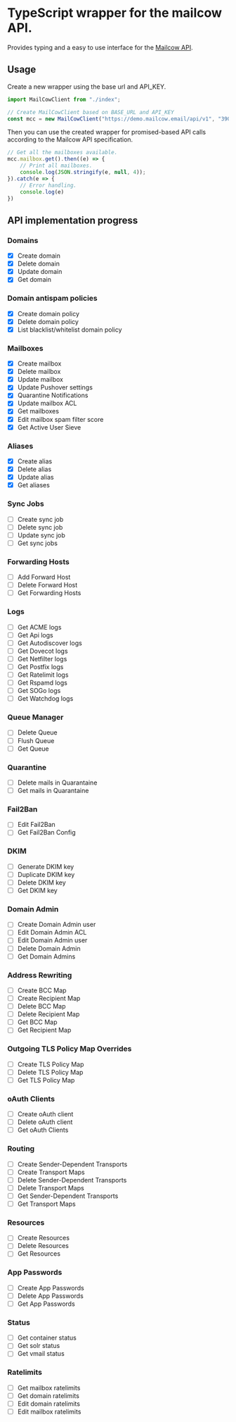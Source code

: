 # TypeScript wrapper for the mailcow API.

Provides typing and a easy to use interface for the [Mailcow API](https://mailcow.docs.apiary.io/#).
## Usage
Create a new wrapper using the base url and API_KEY.
```ts
import MailCowClient from "./index";

// Create MailCowClient based on BASE_URL and API_KEY
const mcc = new MailCowClient("https://demo.mailcow.email/api/v1", "390448-22B69F-FA37D9-19701B-6F033F");
```
Then you can use the created wrapper for promised-based API calls according to the Mailcow API specification.
```ts
// Get all the mailboxes available.
mcc.mailbox.get().then((e) => {
    // Print all mailboxes.
    console.log(JSON.stringify(e, null, 4));
}).catch(e => {
    // Error handling.
    console.log(e)
})
```

## API implementation progress
### Domains
- [x] Create domain
- [x] Delete domain
- [x] Update domain
- [x] Get domain

### Domain antispam policies
- [x] Create domain policy
- [x] Delete domain policy
- [x] List blacklist/whitelist domain policy

### Mailboxes
- [x] Create mailbox
- [x] Delete mailbox
- [x] Update mailbox
- [x] Update Pushover settings
- [x] Quarantine Notifications
- [x] Update mailbox ACL
- [x] Get mailboxes
- [x] Edit mailbox spam filter score
- [x] Get Active User Sieve

### Aliases
- [x] Create alias
- [x] Delete alias
- [x] Update alias
- [x] Get aliases

### Sync Jobs
- [ ] Create sync job
- [ ] Delete sync job
- [ ] Update sync job
- [ ] Get sync jobs

### Forwarding Hosts
- [ ] Add Forward Host
- [ ] Delete Forward Host
- [ ] Get Forwarding Hosts

### Logs
- [ ] Get ACME logs
- [ ] Get Api logs
- [ ] Get Autodiscover logs
- [ ] Get Dovecot logs
- [ ] Get Netfilter logs
- [ ] Get Postfix logs
- [ ] Get Ratelimit logs
- [ ] Get Rspamd logs
- [ ] Get SOGo logs
- [ ] Get Watchdog logs

### Queue Manager
- [ ] Delete Queue
- [ ] Flush Queue
- [ ] Get Queue

### Quarantine
- [ ] Delete mails in Quarantaine
- [ ] Get mails in Quarantaine

### Fail2Ban
- [ ] Edit Fail2Ban
- [ ] Get Fail2Ban Config

### DKIM
- [ ] Generate DKIM key
- [ ] Duplicate DKIM key
- [ ] Delete DKIM key
- [ ] Get DKIM key

### Domain Admin
- [ ] Create Domain Admin user
- [ ] Edit Domain Admin ACL
- [ ] Edit Domain Admin user
- [ ] Delete Domain Admin
- [ ] Get Domain Admins

### Address Rewriting
- [ ] Create BCC Map
- [ ] Create Recipient Map
- [ ] Delete BCC Map
- [ ] Delete Recipient Map
- [ ] Get BCC Map
- [ ] Get Recipient Map

### Outgoing TLS Policy Map Overrides
- [ ] Create TLS Policy Map
- [ ] Delete TLS Policy Map
- [ ] Get TLS Policy Map

### oAuth Clients
- [ ] Create oAuth client
- [ ] Delete oAuth client
- [ ] Get oAuth Clients

### Routing
- [ ] Create Sender-Dependent Transports
- [ ] Create Transport Maps
- [ ] Delete Sender-Dependent Transports
- [ ] Delete Transport Maps
- [ ] Get Sender-Dependent Transports
- [ ] Get Transport Maps

### Resources
- [ ] Create Resources
- [ ] Delete Resources
- [ ] Get Resources

### App Passwords
- [ ] Create App Passwords
- [ ] Delete App Passwords
- [ ] Get App Passwords

### Status
- [ ] Get container status
- [ ] Get solr status
- [ ] Get vmail status

### Ratelimits
- [ ] Get mailbox ratelimits
- [ ] Get domain ratelimits
- [ ] Edit domain ratelimits
- [ ] Edit mailbox ratelimits